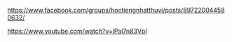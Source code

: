 https://www.facebook.com/groups/hoctiengnhatthuvi/posts/897220044580632/

https://www.youtube.com/watch?v=lPal7n83VpI